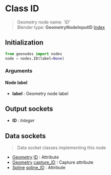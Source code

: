 
# Class ID

> Geometry node name: _'ID'_<br>Blender type:  **GeometryNodeInputID**
[Index](/docs/index.md)

## Initialization


```python
from geonodes import nodes
node = nodes.ID(label=None)
```


### Arguments


#### Node label



- **label** : Geometry node label



## Output sockets



- **ID** : _Integer_



## Data sockets

> Data socket classes implementing this node


- [Geometry](../sockets/Geometry.md) [ID](../sockets/Geometry.md#id) : Attribute
- [Geometry](../sockets/Geometry.md) [capture_ID](../sockets/Geometry.md#capture_id) : Capture attribute
- [Spline](../sockets/Spline.md) [spline_ID](../sockets/Spline.md#spline_id) : Attribute


